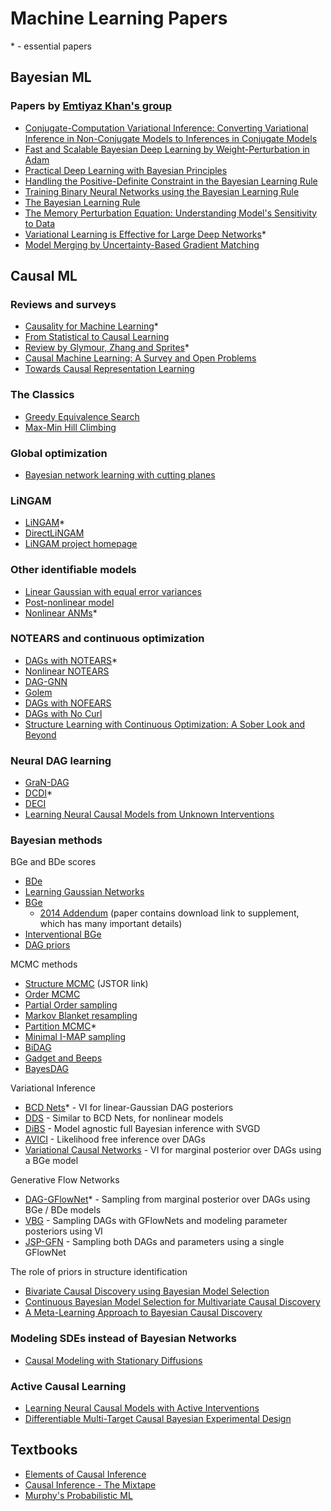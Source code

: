 # Machine Learning Papers

\* - essential papers

## Bayesian ML

<!-- ### Papers on Markov Chain Monte Carlo -->

### Papers by [Emtiyaz Khan's group](https://team-approx-bayes.github.io/)

- [Conjugate-Computation Variational Inference: Converting Variational Inference in Non-Conjugate Models to Inferences in Conjugate Models](https://arxiv.org/abs/1703.04265)
- [Fast and Scalable Bayesian Deep Learning by Weight-Perturbation in Adam](https://arxiv.org/abs/1806.04854)
- [Practical Deep Learning with Bayesian Principles](https://arxiv.org/abs/1906.02506)
- [Handling the Positive-Definite Constraint in the Bayesian Learning Rule](https://arxiv.org/abs/2002.10060)
- [Training Binary Neural Networks using the Bayesian Learning Rule](https://arxiv.org/abs/2002.10778)
- [The Bayesian Learning Rule](https://arxiv.org/abs/2107.04562)
- [The Memory Perturbation Equation: Understanding Model's Sensitivity to Data](https://arxiv.org/abs/2310.19273)
- [Variational Learning is Effective for Large Deep Networks](https://arxiv.org/abs/2402.17641)*
- [Model Merging by Uncertainty-Based Gradient Matching](https://arxiv.org/abs/2310.12808)

## Causal ML

### Reviews and surveys

- [Causality for Machine Learning](https://arxiv.org/abs/1911.10500)*
- [From Statistical to Causal Learning](https://arxiv.org/abs/2204.00607)
- [Review by Glymour, Zhang and Sprites](https://pubmed.ncbi.nlm.nih.gov/31214249/)*
- [Causal Machine Learning: A Survey and Open Problems](https://arxiv.org/abs/2206.15475)
- [Towards Causal Representation Learning](https://arxiv.org/abs/2102.11107)

### The Classics

- [Greedy Equivalence Search](https://jmlr.org/papers/volume3/chickering02b/chickering02b.pdf)
- [Max-Min Hill Climbing](https://pages.mtu.edu/~lebrown/supplements/mmhc_paper/mmhc_index.html)

### Global optimization

- [Bayesian network learning with cutting planes](https://arxiv.org/abs/1202.3713)

### LiNGAM

- [LiNGAM](https://jmlr.org/papers/volume7/shimizu06a/shimizu06a.pdf)*
- [DirectLiNGAM](https://jmlr.csail.mit.edu/papers/volume12/shimizu11a/shimizu11a.pdf)
- [LiNGAM project homepage](https://www.shimizulab.org/lingam)

### Other identifiable models

- [Linear Gaussian with equal error variances](https://arxiv.org/abs/1205.2536)
- [Post-nonlinear model](https://arxiv.org/abs/1205.2599)
- [Nonlinear ANMs](https://papers.nips.cc/paper_files/paper/2008/hash/f7664060cc52bc6f3d620bcedc94a4b6-Abstract.html)*

### NOTEARS and continuous optimization
- [DAGs with NOTEARS](https://arxiv.org/abs/1803.01422)*
- [Nonlinear NOTEARS](https://arxiv.org/abs/1909.13189)
- [DAG-GNN](https://arxiv.org/abs/1904.10098)
- [Golem](https://arxiv.org/abs/2006.10201)
- [DAGs with NOFEARS](https://arxiv.org/abs/2010.09133)
- [DAGs with No Curl](https://arxiv.org/abs/2106.07197)
- [Structure Learning with Continuous Optimization: A Sober Look and Beyond](https://arxiv.org/abs/2304.02146)

### Neural DAG learning

- [GraN-DAG](https://arxiv.org/abs/1906.02226)
- [DCDI](https://arxiv.org/abs/2007.01754)*
- [DECI](https://arxiv.org/abs/2202.02195)
- [Learning Neural Causal Models from Unknown Interventions](https://arxiv.org/abs/1910.01075)

### Bayesian methods

BGe and BDe scores
- [BDe](https://arxiv.org/abs/1302.6815)
- [Learning Gaussian Networks](https://arxiv.org/abs/1302.6808)
- [BGe](https://arxiv.org/abs/2105.03248)
    - [2014 Addendum](https://arxiv.org/abs/1402.6863) (paper contains download link to supplement, which has many important details)
- [Interventional BGe](https://arxiv.org/abs/2205.02602)
- [DAG priors](https://proceedings.mlr.press/v89/eggeling19a.html)

MCMC methods
- [Structure MCMC](https://www.jstor.org/stable/1403615) (JSTOR link)
- [Order MCMC](https://arxiv.org/abs/1301.3856)
- [Partial Order sampling](https://jmlr.org/papers/volume17/15-140/15-140.pdf)
- [Markov Blanket resampling](https://jmlr.csail.mit.edu/papers/volume17/su16a/su16a.pdf)
- [Partition MCMC](https://arxiv.org/abs/1504.05006)*
- [Minimal I-MAP sampling](https://arxiv.org/abs/1803.05554)
- [BiDAG](https://arxiv.org/abs/1803.07859v4)
- [Gadget and Beeps](https://arxiv.org/abs/2010.00684)
- [BayesDAG](https://arxiv.org/abs/2307.13917)

Variational Inference
- [BCD Nets](https://arxiv.org/abs/2112.02761)* - VI for linear-Gaussian DAG posteriors
- [DDS](https://arxiv.org/abs/2203.08509) - Similar to BCD Nets, for nonlinear models
- [DiBS](https://arxiv.org/abs/2105.11839) - Model agnostic full Bayesian inference with SVGD
- [AVICI](https://arxiv.org/abs/2205.12934) - Likelihood free inference over DAGs
- [Variational Causal Networks](https://arxiv.org/abs/2106.07635) - VI for marginal posterior over DAGs using a BGe model

Generative Flow Networks
- [DAG-GFlowNet](https://arxiv.org/abs/2202.13903)* - Sampling from marginal posterior over DAGs using BGe / BDe models
- [VBG](https://arxiv.org/abs/2211.02763) - Sampling DAGs with GFlowNets and modeling parameter posteriors using VI
- [JSP-GFN](https://arxiv.org/abs/2305.19366) - Sampling both DAGs and parameters using a single GFlowNet

The role of priors in structure identification

- [Bivariate Causal Discovery using Bayesian Model Selection](https://arxiv.org/abs/2306.02931)
- [Continuous Bayesian Model Selection for Multivariate Causal Discovery](https://arxiv.org/abs/2411.10154)
- [A Meta-Learning Approach to Bayesian Causal Discovery](https://arxiv.org/abs/2412.16577)

### Modeling SDEs instead of Bayesian Networks

- [Causal Modeling with Stationary Diffusions](https://arxiv.org/abs/2310.17405)

### Active Causal Learning

- [Learning Neural Causal Models with Active Interventions](https://arxiv.org/abs/2109.02429)
- [Differentiable Multi-Target Causal Bayesian Experimental Design](https://arxiv.org/abs/2302.10607)

## Textbooks
- [Elements of Causal Inference](https://library.oapen.org/handle/20.500.12657/26040)
- [Causal Inference - The Mixtape](https://mixtape.scunning.com/)
- [Murphy's Probabilistic ML](https://github.com/probml/pml-book)

